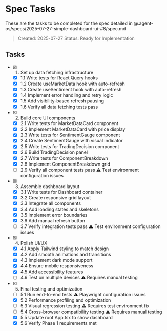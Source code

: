 # Spec Tasks

These are the tasks to be completed for the spec detailed in @.agent-os/specs/2025-07-27-simple-dashboard-ui-#8/spec.md

> Created: 2025-07-27
> Status: Ready for Implementation

## Tasks

- [x] 1. Set up data fetching infrastructure
  - [x] 1.1 Write tests for React Query hooks
  - [x] 1.2 Create useMarketData hook with auto-refresh
  - [x] 1.3 Create useSentiment hook with auto-refresh
  - [x] 1.4 Implement error handling and retry logic
  - [x] 1.5 Add visibility-based refresh pausing
  - [x] 1.6 Verify all data fetching tests pass

- [x] 2. Build core UI components
  - [x] 2.1 Write tests for MarketDataCard component
  - [x] 2.2 Implement MarketDataCard with price display
  - [x] 2.3 Write tests for SentimentGauge component
  - [x] 2.4 Create SentimentGauge with visual indicator
  - [x] 2.5 Write tests for TradingDecision component
  - [x] 2.6 Build TradingDecision panel
  - [x] 2.7 Write tests for ComponentBreakdown
  - [x] 2.8 Implement ComponentBreakdown grid
  - [ ] 2.9 Verify all component tests pass ⚠️ Test environment configuration issues

- [x] 3. Assemble dashboard layout
  - [x] 3.1 Write tests for Dashboard container
  - [x] 3.2 Create responsive grid layout
  - [x] 3.3 Integrate all components
  - [x] 3.4 Add loading states and skeletons
  - [x] 3.5 Implement error boundaries
  - [x] 3.6 Add manual refresh button
  - [ ] 3.7 Verify integration tests pass ⚠️ Test environment configuration issues

- [x] 4. Polish UI/UX
  - [x] 4.1 Apply Tailwind styling to match design
  - [x] 4.2 Add smooth animations and transitions
  - [x] 4.3 Implement dark mode support
  - [x] 4.4 Ensure mobile responsiveness
  - [x] 4.5 Add accessibility features
  - [ ] 4.6 Test on multiple devices ⚠️ Requires manual testing

- [x] 5. Final testing and optimization
  - [ ] 5.1 Run end-to-end tests ⚠️ Playwright configuration issues
  - [x] 5.2 Performance profiling and optimization
  - [ ] 5.3 Visual regression testing ⚠️ Requires test environment fix
  - [ ] 5.4 Cross-browser compatibility testing ⚠️ Requires manual testing
  - [x] 5.5 Update root App.tsx to show dashboard
  - [x] 5.6 Verify Phase 1 requirements met